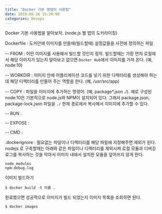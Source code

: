 ```yaml
---
title: "Docker 기본 명령어 사용법"
date: 2019-05-26 15:20:00
categories: Devops
---
```


Docker 기본 사용법을 알아보자. (node.js 웹 앱의 도커라이징)

Dockerfile : 도커안에 이미지를 만들때(빌드할때) 설정값들을 사전에 정의하는 파일

-- FROM : 어떤 이미지를 사용해서 빌드할 것인지 정의. 빌드할때는 가장 먼저 로컬에서 해당 이미지가 있는지 알아보고 없으면 `Docker Hub`에서 이미지를 가져 온다. (예, node:10)

-- WORKDIR : 이미지 안에 어플리케이션 코드를 넣기 위한 디렉터리를 생성해야 하는데 해당 디렉터리를 만들어 주는 역할을 한다. (예, /usr/src/app)

-- COPY : 파일을 이미지에 추가하는 명령어. (예, package*.json ./). 예로 구성된 node:10은 기본적으로 node.js와 NPM이 설치되어 있다. 그래서 package.json, package-lock.json 파일을 `./` 현재 경로에서 복사해서 이미지에 추가할 수 있다.

-- RUN : 

-- EXPOSE : 

-- CMD : 

.dockerignore : 필요없는 파일이나 디렉터리를 해당 파일에 지정해주면 제외가 된다. nodejs 로 구축할때는 아래와 같은 파일이나 디렉터리를 제외시켜 로컬 모듈과 디버깅 로그를 복사하는 것을 막아서 이미지 내에서 설치한 모듈을 덮어쓰지 않게 한다.
```
node_modules
npm-debug.log
```

이미지 빌드하기
```
$ docker build -t 이름 .
```

완료했으면 성공적으로 이미지가 빌드 되었는지 이미지 목록을 조회하면 된다.
```
$ docker images
```